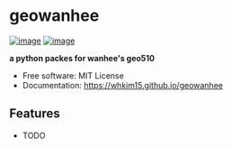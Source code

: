 # geowanhee


[![image](https://img.shields.io/pypi/v/geowanhee.svg)](https://pypi.python.org/pypi/geowanhee)
[![image](https://img.shields.io/conda/vn/conda-forge/geowanhee.svg)](https://anaconda.org/conda-forge/geowanhee)


**a python packes for wanhee's geo510**


-   Free software: MIT License
-   Documentation: https://whkim15.github.io/geowanhee
    

## Features

-   TODO
